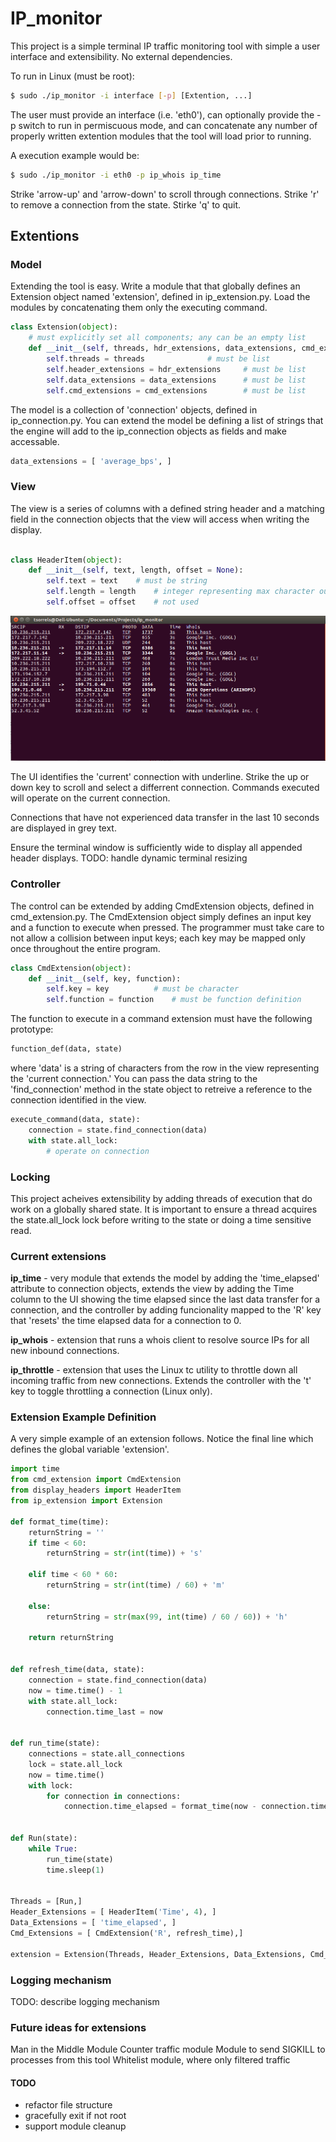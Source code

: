 # IP_monitor

This project is a simple terminal IP traffic monitoring tool with simple a user interface and extensibility. No external dependencies.

To run in Linux (must be root):

```bash
$ sudo ./ip_monitor -i interface [-p] [Extention, ...]

```
The user must provide an interface (i.e. 'eth0'), can optionally provide the -p switch to run in permiscuous mode, and can concatenate any number of properly written extention modules that the tool will load prior to running.

A execution example would be:
```bash
$ sudo ./ip_monitor -i eth0 -p ip_whois ip_time
```


Strike 'arrow-up' and 'arrow-down' to scroll through connections. Strike 'r' to remove a connection from the state.  Stirke 'q' to quit.


## Extentions
### Model

Extending the tool is easy.  Write a module that that globally defines an Extension object named 'extension', defined in ip_extension.py. Load the modules by concatenating them only the executing command.

```python
class Extension(object):
    # must explicitly set all components; any can be an empty list
    def __init__(self, threads, hdr_extensions, data_extensions, cmd_extensions):
        self.threads = threads				# must be list
        self.header_extensions = hdr_extensions		# must be list
        self.data_extensions = data_extensions		# must be list
        self.cmd_extensions = cmd_extensions		# must be list
```


The model is a collection of 'connection' objects, defined in ip_connection.py. You can extend the model be defining a list of strings that the engine will add to the ip_connection objects as fields and make accessable.

```python
data_extensions = [ 'average_bps', ]

```

### View

The view is a series of columns with a defined string header and a matching field in the connection objects that the view will access when writing the display.

```python

class HeaderItem(object):
    def __init__(self, text, length, offset = None):
        self.text = text	# must be string
        self.length = length	# integer representing max character output for item
        self.offset = offset	# not used

```

![UI View](/terminal_view.jpeg)

The UI identifies the 'current' connection with underline. Strike the up or down key to scroll and select a differrent connection. Commands executed will operate on the current connection. 

Connections that have not experienced data transfer in the last 10 seconds are displayed in grey text. 

Ensure the terminal window is sufficiently wide to display all appended header displays.
TODO: handle dynamic terminal resizing

### Controller

The control can be extended by adding CmdExtension objects, defined in cmd_extension.py. The CmdExtension object simply defines an input key and a function to execute when pressed.  The programmer must take care to not allow a collision between input keys; each key may be mapped only once throughout the entire program.


```python
class CmdExtension(object):
    def __init__(self, key, function):
        self.key = key			# must be character
        self.function = function	# must be function definition

```

The function to execute in a command extension must have the following prototype:
```python
function_def(data, state)
```
where 'data' is a string of characters from the row in the view representing the 'current connection.'  You can pass the data string to the 'find_connection' method in the state object to retreive a reference to the connection identified in the view.

```python
execute_command(data, state):
    connection = state.find_connection(data)
    with state.all_lock:
        # operate on connection
```

### Locking

This project acheives extensibility by adding threads of execution that do work on a globally shared state.  It is important to ensure a thread acquires the state.all_lock lock before writing to the state or doing a time sensitive read.

### Current extensions
**ip_time** - very module that extends the model by adding the 'time_elapsed' attribute to connection objects, extends the view by adding the Time column to the UI showing the time elapsed since the last data transfer for a connection, and the controller by adding funcionality mapped to the 'R' key that 'resets' the time elapsed data for a connection to 0.  

**ip_whois** - extension that runs a whois client to resolve source IPs for all new inbound connections.

**ip_throttle** - extension that uses the Linux tc utility to throttle down all incoming traffic from new connections.  Extends the controller with the 't' key to toggle throttling a connection (Linux only).

### Extension Example Definition

A very simple example of an extension follows.  Notice the final line which defines the global variable 'extension'.

```python
import time
from cmd_extension import CmdExtension
from display_headers import HeaderItem
from ip_extension import Extension

def format_time(time):
    returnString = ''
    if time < 60:
        returnString = str(int(time)) + 's'

    elif time < 60 * 60:
        returnString = str(int(time) / 60) + 'm'

    else:
        returnString = str(max(99, int(time) / 60 / 60)) + 'h'
            
    return returnString


def refresh_time(data, state):
    connection = state.find_connection(data)
    now = time.time() - 1
    with state.all_lock:
        connection.time_last = now


def run_time(state):
    connections = state.all_connections
    lock = state.all_lock
    now = time.time()
    with lock:
        for connection in connections:
            connection.time_elapsed = format_time(now - connection.time_last)
    
    
def Run(state):
    while True:
        run_time(state)
        time.sleep(1)
    

Threads = [Run,]
Header_Extensions = [ HeaderItem('Time', 4), ]
Data_Extensions = [ 'time_elapsed', ]
Cmd_Extensions = [ CmdExtension('R', refresh_time),]

extension = Extension(Threads, Header_Extensions, Data_Extensions, Cmd_Extensions)```
```

### Logging mechanism
TODO: describe logging mechanism

### Future ideas for extensions
Man in the Middle Module
Counter traffic module
Module to send SIGKILL to processes from this tool
Whitelist module, where only filtered traffic



#### TODO
- refactor file structure
- gracefully exit if not root
- support module cleanup
